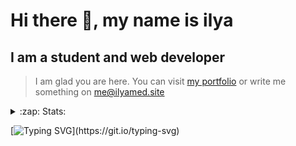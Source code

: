 # Hi there 👋, my name is ilya
## I am a student and web developer
<!-- ![I am a student and web developer](https://i.pinimg.com/originals/b9/ba/44/b9ba446cca2bb06ff1a8d49fd46581ed.jpg) -->

>I am glad you are here. You can visit [my portfolio](https://ilyamed.site/) or write me something on me@ilyamed.site 

<!-- - 🔭 I’m currently working on some pet projects
- 🤔 I’m looking for help with design...
- 🥅 2022 Goals: Find a job
- 💬 Ask me about my favourite movies 
 -->
 
<details>
  <summary>:zap: Stats:</summary>
<p><!-- https://github.com/anmol098/waka-readme-stats -->
  
![Profile Views](https://komarev.com/ghpvc/?username=Terro216&color=blueviolet)

<!--START_SECTION:waka-->
![Code Time](http://img.shields.io/badge/Code%20Time-0%20secs-blue)

**🐱 My GitHub Data** 

> 🏆 262 Contributions in the Year 2022
 > 
> 📦 128.3 kB Used in GitHub's Storage 
 > 
> 💼 Opted to Hire
 > 
> 📜 13 Public Repositories 
 > 
> 🔑 2 Private Repositories  
 > 
**I'm a Night 🦉** 

```text
🌞 Morning    39 commits     ██░░░░░░░░░░░░░░░░░░░░░░░   10.13% 
🌆 Daytime    65 commits     ████░░░░░░░░░░░░░░░░░░░░░   16.88% 
🌃 Evening    163 commits    ██████████░░░░░░░░░░░░░░░   42.34% 
🌙 Night      118 commits    ███████░░░░░░░░░░░░░░░░░░   30.65%

```


📊 **This Week I Spent My Time On** 

```text
⌚︎ Time Zone: Europe/Moscow

💬 Programming Languages: 
JavaScript               5 hrs 54 mins       █████████████████░░░░░░░░   67.84% 
C++                      2 hrs 45 mins       ████████░░░░░░░░░░░░░░░░░   31.7% 
CMake                    1 min               ░░░░░░░░░░░░░░░░░░░░░░░░░   0.25% 
ObjectiveC               0 secs              ░░░░░░░░░░░░░░░░░░░░░░░░░   0.14% 
TypeScript               0 secs              ░░░░░░░░░░░░░░░░░░░░░░░░░   0.06%

🔥 Editors: 
VS Code                  5 hrs 55 mins       █████████████████░░░░░░░░   67.91% 
CLion                    2 hrs 47 mins       ████████░░░░░░░░░░░░░░░░░   32.09%

🐱‍💻 Projects: 
ITLab-Projects-Front     5 hrs 55 mins       █████████████████░░░░░░░░   67.91% 
siaod                    2 hrs 47 mins       ████████░░░░░░░░░░░░░░░░░   32.08% 
mirea_siaod              0 secs              ░░░░░░░░░░░░░░░░░░░░░░░░░   0.0% 
LightEditProject         0 secs              ░░░░░░░░░░░░░░░░░░░░░░░░░   0.0%

```


 Last Updated on 19/05/2022 18:55:14 UTC
<!--END_SECTION:waka-->
  
![GitHub stats](https://github-readme-stats.vercel.app/api?username=Terro216&show_icons=true&theme=darcula)  
</p>
</details>

[![Typing SVG](https://readme-typing-svg.herokuapp.com?color=%23204829&duration=7000&lines=Wake+up%2C+Neo...)](https://git.io/typing-svg)
